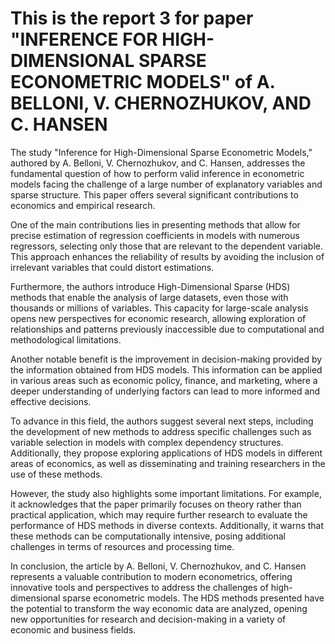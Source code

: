 # This is the report 3 for paper "INFERENCE FOR HIGH-DIMENSIONAL SPARSE ECONOMETRIC MODELS" of A. BELLONI, V. CHERNOZHUKOV, AND C. HANSEN

The study "Inference for High-Dimensional Sparse Econometric Models," authored by A. Belloni, V. Chernozhukov, and C. Hansen, addresses the fundamental question of how to perform valid inference in econometric models facing the challenge of a large number of explanatory variables and sparse structure. This paper offers several significant contributions to economics and empirical research.

One of the main contributions lies in presenting methods that allow for precise estimation of regression coefficients in models with numerous regressors, selecting only those that are relevant to the dependent variable. This approach enhances the reliability of results by avoiding the inclusion of irrelevant variables that could distort estimations.

Furthermore, the authors introduce High-Dimensional Sparse (HDS) methods that enable the analysis of large datasets, even those with thousands or millions of variables. This capacity for large-scale analysis opens new perspectives for economic research, allowing exploration of relationships and patterns previously inaccessible due to computational and methodological limitations.

Another notable benefit is the improvement in decision-making provided by the information obtained from HDS models. This information can be applied in various areas such as economic policy, finance, and marketing, where a deeper understanding of underlying factors can lead to more informed and effective decisions.

To advance in this field, the authors suggest several next steps, including the development of new methods to address specific challenges such as variable selection in models with complex dependency structures. Additionally, they propose exploring applications of HDS models in different areas of economics, as well as disseminating and training researchers in the use of these methods.

However, the study also highlights some important limitations. For example, it acknowledges that the paper primarily focuses on theory rather than practical application, which may require further research to evaluate the performance of HDS methods in diverse contexts. Additionally, it warns that these methods can be computationally intensive, posing additional challenges in terms of resources and processing time.

In conclusion, the article by A. Belloni, V. Chernozhukov, and C. Hansen represents a valuable contribution to modern econometrics, offering innovative tools and perspectives to address the challenges of high-dimensional sparse econometric models. The HDS methods presented have the potential to transform the way economic data are analyzed, opening new opportunities for research and decision-making in a variety of economic and business fields.